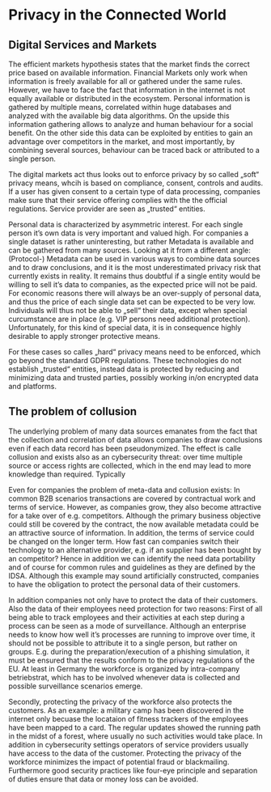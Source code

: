 # Privacy in the Connected World

## Digital Services and Markets

The efficient markets hypothesis states that the market finds the correct price based on available information.
Financial Markets only work when information is freely available for all or gathered under the same rules. However, 
we have to face the fact that information in the internet is not equally available or distributed  in the ecosystem. Personal information is
gathered by multiple means, correlated within huge databases and analyzed with the available big data algorithms. 
On the upside this information gathering allows to analyze and human behaviour for a social benefit. On the other side 
this data can be exploited by entities to gain an advantage over competitors in the market, and most importantly, 
by combining several sources, behaviour can be traced back or attributed to a single person. 

The digital markets act thus looks out to enforce privacy by so called „soft“ privacy means, whcih is based on compliance, 
consent, controls and audits. If a user has given consent to a certain type of data processing, companies make sure that
their service offering complies with the the official regulations. Service provider are seen as „trusted“ entities.

Personal data is characterized by asymmetric interest. For each single person it’s own data is very important and
valued high. For companies a single dataset is rather uninteresting, but rather Metadata is available and can be gathered 
from many sources. Looking at it from a different angle: (Protocol-) Metadata can be used in various ways to combine data
sources and to draw conclusions, and it is the most underestimated privacy risk that currently exists in reality.
It remains thus doubtful if a single entity would be willing to sell it’s data to companies, as the expected price will not be paid. 
For economic reasons there will always be an over-supply of personal data, and thus the price of each single data set can 
be expected to be very low. Individuals will thus not be able to „sell“ their data, except when special curcumstance are in place
(e.g. VIP persons need additional protection). Unfortunately, for this kind of special data, it is in consequence highly desirable 
to apply stronger protective means.

For these cases so calles „hard“ privacy means need to be enforced, which go beyond the standard GDPR regulations. These
technologies do not establish „trusted“ entities, instead data is protected by reducing and minimizing data and trusted parties,
possibly working in/on encrypted data and platforms.

## The problem of collusion

The underlying problem of many data sources emanates from the fact that the collection and correlation of data allows
companies to draw conclusions even if each data record has been pseudonymized. The effect is calle collusion and exists
also as an cybersecurity threat: over time multiple source or access rights are collected, which in the end may lead to more
knowledge than required. Typically 

Even for companies the problem of meta-data and collusion exists: In common B2B scenarios transactions are covered by 
contractual work and terms of service. However, as companies grow, they also become attractive for a take over of e.g. 
competitors. Although the primary business objective could still be covered by the contract, the now available metadata 
could be an attractive source of information. In addition, the terms of service could be changed on the longer term. How 
fast can companies switch their technology to an alternative provider, e.g. if an supplier has been bought by an competitor? 
Hence in addition we can identify the need data portability and of course for common rules and guidelines as they are defined 
by the IDSA. Although this example may sound artificially constructed, companies to have the obligation to protect the personal 
data of their customers. 

In addition companies not only have to protect the data of their customers. Also the data of their employees need protection 
for two reasons: 
First of all being able to track employees and their activities at each step during a process can be seen as a mode of
surveillance. Although an enterprise needs to know how well it’s processes are running to improve over time, it should not be
possible to attribute it to a single person, but rather on groups. E.g. during the preparation/execution of a phishing simulation, 
it must be ensured that the results conform to the privacy regulations of the EU. At least in Germany the workforce is organized by
intra-company betriebstrat, which has to be involved whenever data is collected and possible surveillance scenarios emerge.

Secondly, protecting the privacy of the workforce also protects the customers. As an example: a military camp has been discovered
in the internet only becuase the locataion of fitness trackers of the employees have been mapped to a card. The regular updates
showed the running path in the midst of a forest, where usually no such activities would take place. In addition in cybersecurity 
settings operators of service providers usually have access to the data of the customer. Protecting the privacy of the workforce 
minimizes the impact of potential fraud or blackmailing. Furthermore good security practices like four-eye principle and separation 
of duties ensure that data or money loss can be avoided.